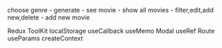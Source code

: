 
choose genre - generate  - see movie  - show all movies - filter,edit,add new,delete - add new movie

Redux ToolKit
localStorage
useCallback
useMemo
Modal
useRef
Route
useParams
createContext

